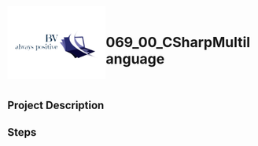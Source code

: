 <div>
	<div>
		<img src=https://raw.githubusercontent.com/Byron2016/00_forImages/main/images/Logo_01_00.png align=left alt=MyLogo width=200>
	</div>
	&nbsp;
	<div>
		<h1>069_00_CSharpMultilanguage</h1>
	</div>
</div>

&nbsp;

## Project Description

## Steps

